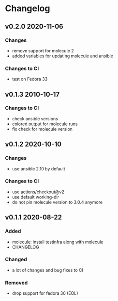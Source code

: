# Changelog

## v0.2.0 2020-11-06

### Changes

- remove support for molecule 2
- added variables for updating molecule and ansible

### Changes to CI

- test on Fedora 33

## v0.1.3 2010-10-17

### Changes to CI

- check ansible versions
- colored output for molecule runs
- fix check for molecule version

## v0.1.2 2020-10-10

### Changes

- use ansible 2.10 by default

### Changes to CI

- use actions/checkout@v2
- use default working-dir
- do not pin molecule version to 3.0.4 anymore


## v0.1.1 2020-08-22

### Added

- molecule: install testinfra along with molecule
- CHANGELOG

### Changed

- a lot of changes and bug fixes to CI

### Removed

- drop support for fedora 30 (EOL)
